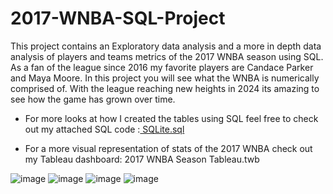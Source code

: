# 2017-WNBA-SQL-Project
This project contains an Exploratory data analysis and a more in depth data analysis of players and teams metrics of the 2017 WNBA season using SQL. As a fan of the league since 2016 my favorite players are Candace Parker and Maya Moore. In this project you will see what the WNBA is numerically comprised of. With the league reaching new heights in 2024 its amazing to see how the game has grown over time. 

- For more looks at how I created the tables using SQL feel free to check out my attached SQL code :[ SQLite.sql](https://public.tableau.com/app/profile/laquan.mims/vizzes) 

- For a more visual representation of stats of the 2017 WNBA check out my Tableau dashboard: 2017 WNBA Season Tableau.twb


![image](https://github.com/user-attachments/assets/06469ee4-9663-418e-82a0-db6538228333)
![image](https://github.com/user-attachments/assets/d7b0243a-1772-4d27-9575-23e3bd232060)
![image](https://github.com/user-attachments/assets/94d88cd2-ffea-4aff-a0e1-b320324845da)
![image](https://github.com/user-attachments/assets/8209fd4b-6cb2-4c45-832b-5ae909ae4a49)





